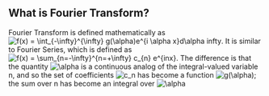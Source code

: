 ## What is Fourier Transform?
Fourier Transform is defined mathematically as <img src="https://latex.codecogs.com/svg.image?f(x)&space;=&space;\int_{-\infty}^{\infty}&space;g(\alpha)e^{i&space;\alpha&space;x}d\alpha&space;infty" title="f(x) = \int_{-\infty}^{\infty} g(\alpha)e^{i \alpha x}d\alpha infty" />. It is similar to Fourier Series, which is defined as <img src="https://latex.codecogs.com/svg.image?f(x)&space;=&space;\sum_{n=-\infty}^{n=&plus;\infty}&space;c_{n}&space;e^{inx}" title="f(x) = \sum_{n=-\infty}^{n=+\infty} c_{n} e^{inx}" />. The difference is that the quantity <img src="https://latex.codecogs.com/svg.image?\alpha" title="\alpha" /> is a continuous analog of the integral-valued variable n, and so the set of coefficients <img src="https://latex.codecogs.com/svg.image?c_n" title="c_n" /> has become a function <img src="https://latex.codecogs.com/svg.image?g(\alpha)" title="g(\alpha)" />; the sum over n has become an integral over <img src="https://latex.codecogs.com/svg.image?\alpha" title="\alpha" />


